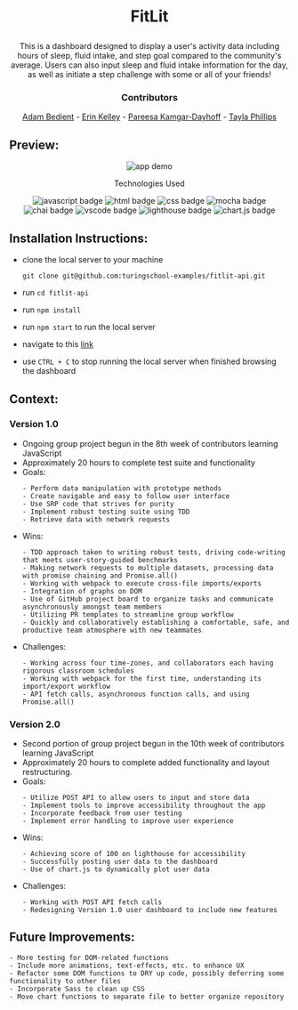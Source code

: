 # <p align="center">FitLit</p>

<p align="center">This is a dashboard designed to display a user's activity data including hours of sleep, fluid intake, and step goal compared to the community's average. Users can also input sleep and fluid intake information for the day, as well as initiate a step challenge with some or all of your friends!</p>

### <p align="center">Contributors</p>
<div align="center">

[Adam Bedient](https://github.com/cOdeBedient) - [Erin Kelley](https://github.com/kelleyej) - [Pareesa Kamgar-Dayhoff](https://github.com/pareesakd1118) - [Tayla Phillips](https://github.com/tednaphil)

</div>

## Preview:
<div align="center">
  <img src="https://github.com/tednaphil/FitLit/blob/spike/tp/.github/FitLit2.0.gif" alt="app demo">

</div>

<p align="center">Technologies Used</p>
<div align="center">
  <img src="https://img.shields.io/badge/JavaScript-F7DF1E?logo=javascript&logoColor=000&style=for-the-badge" alt="javascript badge">
  <img src="https://img.shields.io/badge/HTML5-E34F26?logo=html5&logoColor=fff&style=for-the-badge" alt="html badge">
  <img src="https://img.shields.io/badge/CSS3-1572B6?logo=css3&logoColor=fff&style=for-the-badge" alt="css badge">
  <img src="https://img.shields.io/badge/Mocha-8D6748?logo=mocha&logoColor=fff&style=for-the-badge" alt="mocha badge">
  <img src="https://img.shields.io/badge/Chai-A30701?logo=chai&logoColor=fff&style=for-the-badge" alt="chai badge">
  <img src="https://img.shields.io/badge/Visual%20Studio%20Code-007ACC?logo=visualstudiocode&logoColor=fff&style=for-the-badge" alt="vscode badge">
  <img src="https://img.shields.io/badge/Lighthouse-F44B21?logo=lighthouse&logoColor=fff&style=for-the-badge" alt="lighthouse badge">
  <img src="https://img.shields.io/badge/Chart.js-FF6384?logo=chartdotjs&logoColor=fff&style=for-the-badge" alt="chart.js badge">
</div>

## Installation Instructions:
- clone the local server to your machine
    
    ```
    git clone git@github.com:turingschool-examples/fitlit-api.git
    ```
    
- run `cd fitlit-api`
- run `npm install`
- run `npm start` to run the local server
- navigate to this [link](https://tednaphil.github.io/FitLit/)
- use `CTRL + C` to stop running the local server when finished browsing the dashboard

## Context:
### Version 1.0
<!-- wins, challenges, time spent, etc -->
- Ongoing group project begun in the 8th week of contributors learning JavaScript
- Approximately 20 hours to complete test suite and functionality
- Goals:
  ```
  - Perform data manipulation with prototype methods
  - Create navigable and easy to follow user interface
  - Use SRP code that strives for purity
  - Implement robust testing suite using TDD
  - Retrieve data with network requests
  ```
- Wins:
  ```
  - TDD approach taken to writing robust tests, driving code-writing that meets user-story-guided benchmarks
  - Making network requests to multiple datasets, processing data with promise chaining and Promise.all()
  - Working with webpack to execute cross-file imports/exports
  - Integration of graphs on DOM
  - Use of GitHub project board to organize tasks and communicate asynchronously amongst team members
  - Utilizing PR templates to streamline group workflow
  - Quickly and collaboratively establishing a comfortable, safe, and productive team atmosphere with new teammates
  ```
- Challenges:
  ```
  - Working across four time-zones, and collaborators each having rigorous classroom schedules
  - Working with webpack for the first time, understanding its import/export workflow
  - API fetch calls, asynchronous function calls, and using Promise.all()
  ```

### Version 2.0
<!-- wins, challenges, time spent, etc -->
- Second portion of group project begun in the 10th week of contributors learning JavaScript
- Approximately 20 hours to complete added functionality and layout restructuring. 
- Goals:
  ```
  - Utilize POST API to allow users to input and store data
  - Implement tools to improve accessibility throughout the app
  - Incorporate feedback from user testing
  - Implement error handling to improve user experience 
  ```
- Wins:
  ```
  - Achieving score of 100 on lighthouse for accessibility
  - Successfully posting user data to the dashboard
  - Use of chart.js to dynamically plot user data
  ```
- Challenges:
  ```
  - Working with POST API fetch calls
  - Redesigning Version 1.0 user dashboard to include new features
  ```

## Future Improvements:
  ```
  - More testing for DOM-related functions
  - Include more animations, text-effects, etc. to enhance UX
  - Refactor some DOM functions to DRY up code, possibly deferring some functionality to other files
  - Incorporate Sass to clean up CSS
  - Move chart functions to separate file to better organize repository 
  ```
